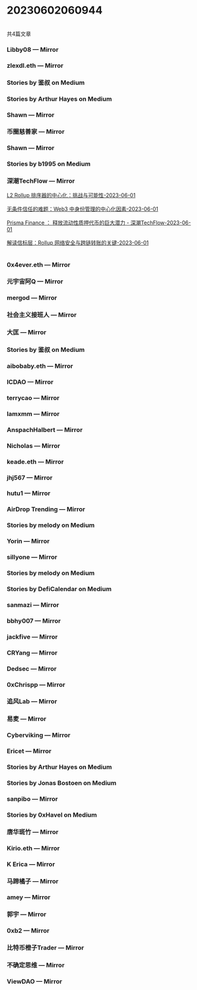 <h1>20230602060944</h1><br/>共4篇文章




###  Libby08 — Mirror







###  zlexdl.eth — Mirror







###  Stories by 鉴叔 on Medium









###  Stories by Arthur Hayes on Medium







###  Shawn — Mirror











###  币圈慈善家 — Mirror









###  Shawn — Mirror















###  Stories by b1995 on Medium







###  深潮TechFlow — Mirror

<a target=_blank rel=nofollow href="https://mirror.xyz/0x0E58bB9795a9D0F065e3a8Cc2aed2A63D6977d8A/qcRcxLOveA_z4wokeDSq1NrdsiSxLCPBTXJPE7Hm_Ic" >L2 Rollup 排序器的中心化：挑战与可能性-2023-06-01</a><br/><br/><a target=_blank rel=nofollow href="https://mirror.xyz/0x0E58bB9795a9D0F065e3a8Cc2aed2A63D6977d8A/f4OeD0g-HiISAEbDQCKAl7ZUSJHwgiaKtixvFvC71Lg" >无条件信任的难题：Web3 中身份管理的中心化因素-2023-06-01</a><br/><br/><a target=_blank rel=nofollow href="https://mirror.xyz/0x0E58bB9795a9D0F065e3a8Cc2aed2A63D6977d8A/3YToeIxogxWm-rUwx1rHhDtYQ3EIDWjKyPR4IdR3osE" >Prisma Finance ： 释放流动性质押代币的巨大潜力 - 深潮TechFlow-2023-06-01</a><br/><br/><a target=_blank rel=nofollow href="https://mirror.xyz/0x0E58bB9795a9D0F065e3a8Cc2aed2A63D6977d8A/timIjcCllhPfz2-imDOJtngYb-PnW8Fl-er4kDKCGKw" >解读信标层：Rollup 网络安全与跨链转账的关键-2023-06-01</a><br/><br/>







###  0x4ever.eth — Mirror









###  元宇宙阿Q — Mirror













###  mergod — Mirror







###  社会主义接班人 — Mirror











###  大匡 — Mirror







###  Stories by 鉴叔 on Medium











###  aibobaby.eth — Mirror

















###  ICDAO — Mirror







###  terrycao — Mirror















###  Iamxmm — Mirror











###  AnspachHalbert — Mirror















###  Nicholas — Mirror













###  keade.eth — Mirror











###  jhj567 — Mirror









###  hutu1 — Mirror

















###  AirDrop Trending — Mirror









###  Stories by melody on Medium







###  Yorin — Mirror















###  sillyone — Mirror











###  Stories by melody on Medium







###  Stories by DefiCalendar on Medium







###  sanmazi — Mirror













###  bbhy007 — Mirror















###  jackfive — Mirror











###  CRYang — Mirror







###  Dedsec — Mirror























###  0xChrispp — Mirror











###  追风Lab — Mirror



















###  易麦 — Mirror















###  Cyberviking — Mirror











###  Ericet — Mirror









###  Stories by Arthur Hayes on Medium









###  Stories by Jonas Bostoen on Medium









###  sanpibo — Mirror







###  Stories by 0xHavel on Medium











###  唐华斑竹 — Mirror













###  Kirio.eth — Mirror







###  K Erica — Mirror









###  马蹄橘子 — Mirror















###  amey — Mirror















###  郭宇 — Mirror













###  0xb2 — Mirror













###  比特币橙子Trader — Mirror







###  不确定思维 — Mirror









###  ViewDAO — Mirror







